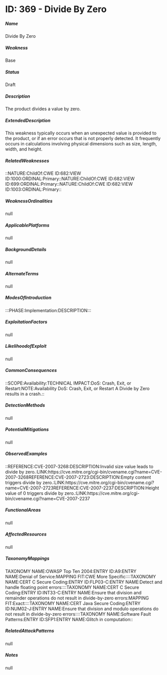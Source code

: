 # ID: 369 - Divide By Zero
<h5>Name</h5>Divide By Zero
<h5>Weakness</h5>Base
<h5>Status</h5>Draft
<h5>Description</h5>The product divides a value by zero.
<h5>ExtendedDescription</h5>This weakness typically occurs when an unexpected value is provided to the product, or if an error occurs that is not properly detected. It frequently occurs in calculations involving physical dimensions such as size, length, width, and height.
<h5>RelatedWeaknesses</h5>::NATURE:ChildOf:CWE ID:682:VIEW ID:1000:ORDINAL:Primary::NATURE:ChildOf:CWE ID:682:VIEW ID:699:ORDINAL:Primary::NATURE:ChildOf:CWE ID:682:VIEW ID:1003:ORDINAL:Primary::
<h5>WeaknessOrdinalities</h5>null
<h5>ApplicablePlatforms</h5>null
<h5>BackgroundDetails</h5>null
<h5>AlternateTerms</h5>null
<h5>ModesOfIntroduction</h5>:::PHASE:Implementation:DESCRIPTION:::
<h5>ExploitationFactors</h5>null
<h5>LikelihoodofExploit</h5>null
<h5>CommonConsequences</h5>::SCOPE:Availability:TECHNICAL IMPACT:DoS: Crash, Exit, or Restart:NOTE:Availability DoS: Crash, Exit, or Restart A Divide by Zero results in a crash.::
<h5>DetectionMethods</h5>null
<h5>PotentialMitigations</h5>null
<h5>ObservedExamples</h5>::REFERENCE:CVE-2007-3268:DESCRIPTION:Invalid size value leads to divide by zero.:LINK:https://cve.mitre.org/cgi-bin/cvename.cgi?name=CVE-2007-3268REFERENCE:CVE-2007-2723:DESCRIPTION:Empty content triggers divide by zero.:LINK:https://cve.mitre.org/cgi-bin/cvename.cgi?name=CVE-2007-2723REFERENCE:CVE-2007-2237:DESCRIPTION:Height value of 0 triggers divide by zero.:LINK:https://cve.mitre.org/cgi-bin/cvename.cgi?name=CVE-2007-2237
<h5>FunctionalAreas</h5>null
<h5>AffectedResources</h5>null
<h5>TaxonomyMappings</h5>TAXONOMY NAME:OWASP Top Ten 2004:ENTRY ID:A9:ENTRY NAME:Denial of Service:MAPPING FIT:CWE More Specific::::TAXONOMY NAME:CERT C Secure Coding:ENTRY ID:FLP03-C:ENTRY NAME:Detect and handle floating point errors::::TAXONOMY NAME:CERT C Secure Coding:ENTRY ID:INT33-C:ENTRY NAME:Ensure that division and remainder operations do not result in divide-by-zero errors:MAPPING FIT:Exact::::TAXONOMY NAME:CERT Java Secure Coding:ENTRY ID:NUM02-J:ENTRY NAME:Ensure that division and modulo operations do not result in divide-by-zero errors::::TAXONOMY NAME:Software Fault Patterns:ENTRY ID:SFP1:ENTRY NAME:Glitch in computation::
<h5>RelatedAttackPatterns</h5>null
<h5>Notes</h5>null

